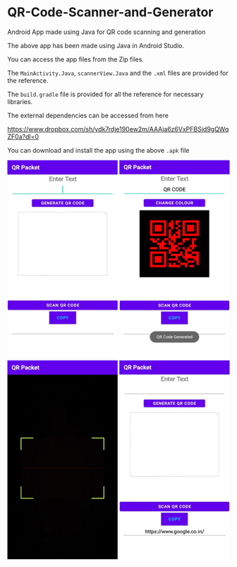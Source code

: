 # QR-Code-Scanner-and-Generator
Android App made using Java for QR code scanning and generation

The above app has been made using Java in Android Studio.

You can access the app files from the Zip files.

The ```MainActivity.Java```, ```scannerView.Java``` and the ```.xml``` files are provided for the reference.

The ```build.gradle``` file is provided for all the reference for necessary libraries.

The external dependencies can be accessed from here

https://www.dropbox.com/sh/ydk7rdje190ew2m/AAAja6z6VxPFBSjd9gQWqZF0a?dl=0

You can download and install the app using the above ```.apk``` file

<img src="AppS1.png" width="250" height="450">

<img src="AppS2.png" width="250" height="450">

<img src="AppS3.png" width="250" height="450">

<img src="AppS4.png" width="250" height="450">
